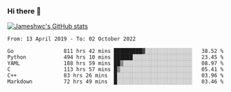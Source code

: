 ### Hi there 👋

[![Jameshwc's GitHub stats](https://github-readme-stats.vercel.app/api?username=jameshwc)](https://github.com/anuraghazra/github-readme-stats)

<!--START_SECTION:waka-->

```text
From: 13 April 2019 - To: 02 October 2022

Go                811 hrs 42 mins █████████▓░░░░░░░░░░░░░░░   38.52 %
Python            494 hrs 10 mins ██████░░░░░░░░░░░░░░░░░░░   23.45 %
YAML              188 hrs 59 mins ██▒░░░░░░░░░░░░░░░░░░░░░░   08.97 %
C                 113 hrs 57 mins █▒░░░░░░░░░░░░░░░░░░░░░░░   05.41 %
C++               83 hrs 26 mins  █░░░░░░░░░░░░░░░░░░░░░░░░   03.96 %
Markdown          72 hrs 49 mins  █░░░░░░░░░░░░░░░░░░░░░░░░   03.46 %
```

<!--END_SECTION:waka-->